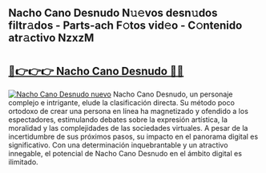 ## Nacho Cano Desnudo N𝚞𝚎vos desn𝚞dos filtr𝚊dos - Parts-ach F𝚘tos vid𝚎o - C𝚘ntenido atr𝚊ctivo NzxzM

# <h2><a href="http://mb3qk3.tromn.icu/?c=Nacho+Cano+Desnudo">🔗👉👉👉 Nacho Cano Desnudo 🔗🔗</a></h2>

[![Nacho Cano Desnudo nuevo](https://i.imgur.com/pEAQMta.gif)](http://mb3qk3.tromn.icu/?c=Nacho+Cano+Desnudo)
Nacho Cano Desnudo, un personaje complejo e intrigante, elude la clasificación directa. Su método poco ortodoxo de crear una persona en línea ha magnetizado y ofendido a los espectadores, estimulando debates sobre la expresión artística, la moralidad y las complejidades de las sociedades virtuales. A pesar de la incertidumbre de sus próximos pasos, su impacto en el panorama digital es significativo. Con una determinación inquebrantable y un atractivo innegable, el potencial de Nacho Cano Desnudo en el ámbito digital es ilimitado.
